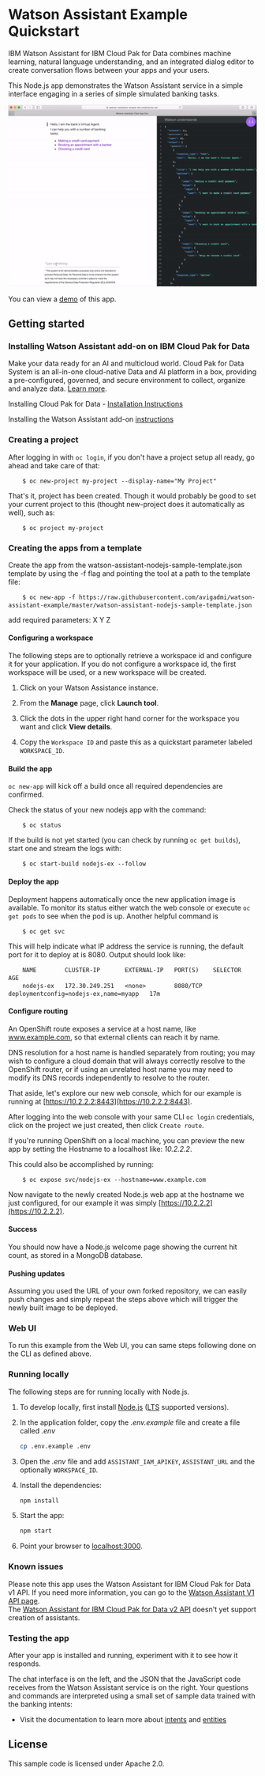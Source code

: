 # Watson Assistant Example Quickstart

IBM Watson Assistant for IBM Cloud Pak for Data combines machine learning, natural language understanding, and an integrated dialog editor to create conversation flows between your apps and your users.  

This Node.js app demonstrates the Watson Assistant service in a simple interface engaging in a series of simple simulated banking tasks.

![Demo](readme_images/demo.gif)

You can view a [demo](http://conversation-simple.ng.bluemix.net/) of this app.

## Getting started

### Installing Watson Assistant add-on on IBM Cloud Pak for Data 

Make your data ready for an AI and multicloud world. Cloud Pak for Data System is an all-in-one cloud-native Data and AI platform in a box, providing a pre-configured, governed, and secure environment to collect, organize and analyze data. [Learn more](https://docs-icpdata.mybluemix.net/docs/content/SSQNUZ_current/com.ibm.icpdata.doc/zen/overview/overview.html).

Installing Cloud Pak for Data - [Installation Instructions](https://docs-icpdata.mybluemix.net/docs/content/SSQNUZ_current/com.ibm.icpdata.doc/zen/install/ovu.html)

Installing the Watson Assistant add-on [instructions](https://docs-icpdata.mybluemix.net/docs/content/SSQNUZ_current/com.ibm.icpdata.doc/watson/assistant-install.html)

### Creating a project

After logging in with `oc login`, if you don't have a project setup all ready, go ahead and take care of that:

        $ oc new-project my-project --display-name="My Project"

That's it, project has been created.  Though it would probably be good to set your current project to this (thought new-project does it automatically as well), such as:

        $ oc project my-project

### Creating the apps from a template

Create the app from the watson-assistant-nodejs-sample-template.json template by using the -f flag and pointing the tool at a path to the template file:

        $ oc new-app -f https://raw.githubusercontent.com/avigadmi/watson-assistant-example/master/watson-assistant-nodejs-sample-template.json

add required parameters: 
X
Y
Z

#### Configuring a workspace

The following steps are to optionally retrieve a workspace id and configure it for your application. If you do not configure a workspace id, the first workspace will be used, or a new workspace will be created.

1. Click on your Watson Assistance instance.

1. From the **Manage** page, click **Launch tool**.

1. Click the dots in the upper right hand corner for the workspace you want and click **View details**.

1. Copy the `Workspace ID` and paste this as a quickstart parameter labeled `WORKSPACE_ID`.


#### Build the app

`oc new-app` will kick off a build once all required dependencies are confirmed.

Check the status of your new nodejs app with the command:

        $ oc status
        
If the build is not yet started (you can check by running `oc get builds`), start one and stream the logs with:

        $ oc start-build nodejs-ex --follow
        
#### Deploy the app

Deployment happens automatically once the new application image is available.  To monitor its status either watch the web console or execute `oc get pods` to see when the pod is up.  Another helpful command is

        $ oc get svc
        
        
This will help indicate what IP address the service is running, the default port for it to deploy at is 8080. Output should look like:

        NAME        CLUSTER-IP       EXTERNAL-IP   PORT(S)    SELECTOR                                AGE
        nodejs-ex   172.30.249.251   <none>        8080/TCP   deploymentconfig=nodejs-ex,name=myapp   17m                


#### Configure routing

An OpenShift route exposes a service at a host name, like www.example.com, so that external clients can reach it by name.

DNS resolution for a host name is handled separately from routing; you may wish to configure a cloud domain that will always correctly resolve to the OpenShift router, or if using an unrelated host name you may need to modify its DNS records independently to resolve to the router.

That aside, let's explore our new web console, which for our example is running at [https://10.2.2.2:8443](https://10.2.2.2:8443).

After logging into the web console with your same CLI `oc login` credentials, click on the project we just created, then click `Create route`.

If you're running OpenShift on a local machine, you can preview the new app by setting the Hostname to a localhost like: *10.2.2.2*.

This could also be accomplished by running:

        $ oc expose svc/nodejs-ex --hostname=www.example.com

Now navigate to the newly created Node.js web app at the hostname we just configured, for our example it was simply [https://10.2.2.2](https://10.2.2.2).

#### Success

You should now have a Node.js welcome page showing the current hit count, as stored in a MongoDB database.

#### Pushing updates

Assuming you used the URL of your own forked repository, we can easily push changes and simply repeat the steps above which will trigger the newly built image to be deployed.


### Web UI

To run this example from the Web UI, you can same steps following done on the CLI as defined above.

### Running locally

The following steps are for running locally with Node.js.

1. To develop locally, first install [Node.js](https://nodejs.org) ([LTS](https://github.com/nodejs/Release) supported versions).

2. In the application folder, copy the *.env.example* file and create a file called *.env*
       
    ```sh
    cp .env.example .env
    ```       

7. Open the *.env* file and add `ASSISTANT_IAM_APIKEY`, `ASSISTANT_URL` and the optionally `WORKSPACE_ID`.
    
3. Install the dependencies:

    ```sh
    npm install
    ```

4. Start the app:

    ```sh
    npm start
    ```

5. Point your browser to [localhost:3000](http://localhost:3000).


### Known issues

Please note this app uses the Watson Assistant for IBM Cloud Pak for Data v1 API. If you need more information, you can go to the [Watson Assistant V1 API page](https://cloud.ibm.com/apidocs/assistant-data-v1).  
The [Watson Assistant for IBM Cloud Pak for Data v2 API](https://cloud.ibm.com/apidocs/assistant-data-v2) doesn't yet support creation of assistants.

### Testing the app

After your app is installed and running, experiment with it to see how it responds.

The chat interface is on the left, and the JSON that the JavaScript code receives from the Watson Assistant service is on the right. Your questions and commands are interpreted using a small set of sample data trained with the banking intents:

* Visit the documentation to learn more about [intents](https://cloud.ibm.com/docs/services/assistant/intents.html#defining-intents) and [entities](https://cloud.ibm.com/docs/services/assistant/entities.html#defining-entities)

## License

  This sample code is licensed under Apache 2.0.
